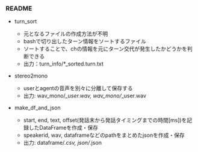 ### README

* turn_sort
  * 元となるファイルの作成方法が不明
  * bashで切り出したターン情報をソートするファイル
  * ソートすることで、chの情報を元にターン交代が発生したかどうかを判断できる
  * 出力：turn_info/*_sorted.turn.txt

* stereo2mono
  * userとagentの音声を別々に分離して保存する
  * 出力: wav_mono/*_user.wav, wav_mono/*_user.wav
  
* make_df_and_json
  * start, end, text, offset(発話末から発話タイミングまでの時間[ms])を記録したDataFrameを作成・保存
  * speakerid, wav, dataframeなどのpathをまとめたjsonを作成・保存
  * 出力: dataframe/*.csv, json/*.json